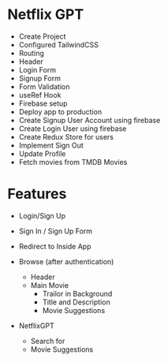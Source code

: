 # Netflix GPT

- Create Project
- Configured TailwindCSS
- Routing
- Header
- Login Form
- Signup Form
- Form Validation
- useRef Hook
- Firebase setup
- Deploy app to production
- Create Signup User Account using firebase
- Create Login User using firebase
- Create Redux Store for users
- Implement Sign Out
- Update Profile
- Fetch movies from TMDB Movies

# Features

- Login/Sign Up
- Sign In / Sign Up Form
- Redirect to Inside App

- Browse (after authentication)
  - Header
  - Main Movie
    - Trailor in Background
    - Title and Description
    - Movie Suggestions
- NetflixGPT
  - Search for
  - Movie Suggestions
